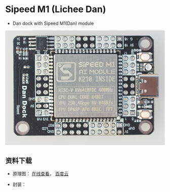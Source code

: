 Sipeed M1 (Lichee Dan)
===============


* Dan dock with Sipeed M1(Dan) module

![Dan dock](../../assets/Dan_Dock.png)


## 资料下载

* 原理图： [在线查看](../../assets/pdf/maix_dock.pdf)， [百度云](https://pan.baidu.com/s/1X-hlDI2snjwM07V-0zjJNg)

* 封装： 




